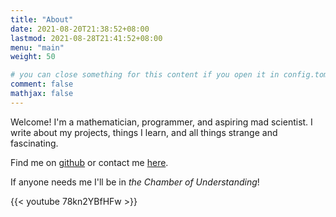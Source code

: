 ```yaml
---
title: "About"
date: 2021-08-20T21:38:52+08:00
lastmod: 2021-08-28T21:41:52+08:00
menu: "main"
weight: 50

# you can close something for this content if you open it in config.toml.
comment: false
mathjax: false
---
```


Welcome! I'm a mathematician, programmer, and aspiring mad scientist. I write about my projects, things I learn, and all things strange and fascinating.   

Find me on [github](https://github.com/meiji163) or contact me [here](mailto:mysatellite99@gmail.com).

If anyone needs me I'll be in _the Chamber of Understanding_!

{{< youtube 78kn2YBfHFw >}}
